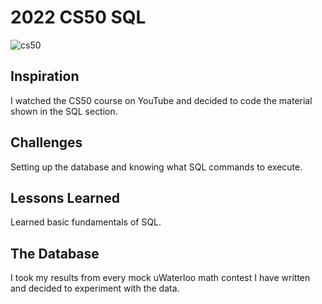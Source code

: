 # 2022 CS50 SQL

![cs50](https://github.com/user-attachments/assets/b9b4fe60-71f5-4377-89f5-27a7a1056f54)

## Inspiration

I watched the CS50 course on YouTube and decided to code the material shown in the SQL section.

## Challenges

Setting up the database and knowing what SQL commands to execute.

## Lessons Learned

Learned basic fundamentals of SQL.

## The Database

I took my results from every mock uWaterloo math contest I have written and decided to experiment with the data.
